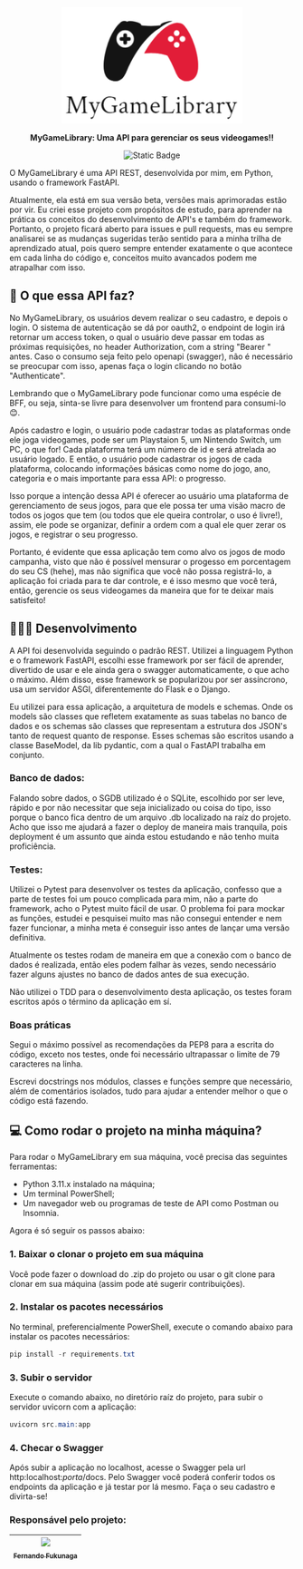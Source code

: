 <div align="center">
  <img src="docs/images/mgl-logo.jpg" alt="" width=320>
  <p><strong>MyGameLibrary: Uma API para gerenciar os seus videogames!!</strong></p>

  ![Static Badge](https://img.shields.io/badge/Status-Vers%C3%A3o%20beta%20dispon%C3%ADvel-green)
</div>

O MyGameLibrary é uma API REST, desenvolvida por mim, em Python, usando o framework FastAPI.

Atualmente, ela está em sua versão beta, versões mais aprimoradas estão por vir. Eu criei esse projeto com propósitos de estudo, para aprender na prática os conceitos do desenvolvimento de API's e também do framework. Portanto, o projeto ficará aberto para issues e pull requests, mas eu sempre analisarei se as mudanças sugeridas terão sentido para a minha trilha de aprendizado atual, pois quero sempre entender exatamente o que acontece em cada linha do código e, conceitos muito avancados podem me atrapalhar com isso.

## 🤔 O que essa API faz?
No MyGameLibrary, os usuários devem realizar o seu cadastro, e depois o login. O sistema de autenticação se dá por oauth2, o endpoint de login irá retornar um access token, o qual o usuário deve passar em todas as próximas requisições, no header Authorization, com a string "Bearer " antes. Caso o consumo seja feito pelo openapi (swagger), não é necessário se preocupar com isso, apenas faça o login clicando no botão "Authenticate".

Lembrando que o MyGameLibrary pode funcionar como uma espécie de BFF, ou seja, sinta-se livre para desenvolver um frontend para consumi-lo 😊.

Após cadastro e login, o usuário pode cadastrar todas as plataformas onde ele joga videogames, pode ser um Playstaion 5, um Nintendo Switch, um PC, o que for! Cada plataforma terá um número de id e será atrelada ao usuário logado. E então, o usuário pode cadastrar os jogos de cada plataforma, colocando informações básicas como nome do jogo, ano, categoria e o mais importante para essa API: o progresso.

Isso porque a intenção dessa API é oferecer ao usuário uma plataforma de gerenciamento de seus jogos, para que ele possa ter uma visão macro de todos os jogos que tem (ou todos que ele queira controlar, o uso é livre!), assim, ele pode se organizar, definir a ordem com a qual ele quer zerar os jogos, e registrar o seu progresso.

Portanto, é evidente que essa aplicação tem como alvo os jogos de modo campanha, visto que não é possível mensurar o progesso em porcentagem do seu CS (hehe), mas não significa que você não possa registrá-lo, a aplicação foi criada para te dar controle, e é isso mesmo que você terá, então, gerencie os seus videogames da maneira que for te deixar mais satisfeito!

## 👨🏻‍💻 Desenvolvimento
A API foi desenvolvida seguindo o padrão REST. Utilizei a linguagem Python e o framework FastAPI, escolhi esse framework por ser fácil de aprender, divertido de usar e ele ainda gera o swagger automaticamente, o que acho o máximo. Além disso, esse framework se popularizou por ser assíncrono, usa um servidor ASGI, diferentemente do Flask e o Django.

Eu utilizei para essa aplicação, a arquitetura de models e schemas. Onde os models são classes que refletem exatamente as suas tabelas no banco de dados e os schemas são classes que representam a estrutura dos JSON's tanto de request quanto de response. Esses schemas são escritos usando a classe BaseModel, da lib pydantic, com a qual o FastAPI trabalha em conjunto.

### Banco de dados:
Falando sobre dados, o SGDB utilizado é o SQLite, escolhido por ser leve, rápido e por não necessitar que seja inicializado ou coisa do tipo, isso porque o banco fica dentro de um arquivo .db localizado na raíz do projeto. Acho que isso me ajudará a fazer o deploy de maneira mais tranquila, pois deployment é um assunto que ainda estou estudando e não tenho muita proficiência.

### Testes:
Utilizei o Pytest para desenvolver os testes da aplicação, confesso que a parte de testes foi um pouco complicada para mim, não a parte do framework, acho o Pytest muito fácil de usar. O problema foi para mockar as funções, estudei e pesquisei muito mas não consegui entender e nem fazer funcionar, a minha meta é conseguir isso antes de lançar uma versão definitiva.

Atualmente os testes rodam de maneira em que a conexão com o banco de dados é realizada, então eles podem falhar às vezes, sendo necessário fazer alguns ajustes no banco de dados antes de sua execução.

Não utilizei o TDD para o desenvolvimento desta aplicação, os testes foram escritos após o término da aplicação em sí.

### Boas práticas
Segui o máximo possível as recomendações da PEP8 para a escrita do código, exceto nos testes, onde foi necessário ultrapassar o limite de 79 caracteres na linha.

Escrevi docstrings nos módulos, classes e funções sempre que necessário, além de comentários isolados, tudo para ajudar a entender melhor o que o código está fazendo.

## 💻 Como rodar o projeto na minha máquina?
Para rodar o MyGameLibrary em sua máquina, você precisa das seguintes ferramentas:
* Python 3.11.x instalado na máquina;
* Um terminal PowerShell;
* Um navegador web ou programas de teste de API como Postman ou Insomnia.

Agora é só seguir os passos abaixo:
### 1. Baixar o clonar o projeto em sua máquina
Você pode fazer o download do .zip do projeto ou usar o git clone para clonar em sua máquina (assim pode até sugerir contribuições).

### 2. Instalar os pacotes necessários
No terminal, preferencialmente PowerShell, execute o comando abaixo para instalar os pacotes necessários:
```powershell
pip install -r requirements.txt
```

### 3. Subir o servidor
Execute o comando abaixo, no diretório raíz do projeto, para subir o servidor uvicorn com a aplicação:
```powershell
uvicorn src.main:app
```

### 4. Checar o Swagger
Após subir a aplicação no localhost, acesse o Swagger pela url http:localhost:*porta*/docs. Pelo Swagger você poderá conferir todos os endpoints da aplicação e já testar por lá mesmo. Faça o seu cadastro e divirta-se!

### Responsável pelo projeto:
| [<img src="https://avatars.githubusercontent.com/u/112123011?s=400&u=22ad423853238139b7091769db66445e54a7e678&v=4" width=115><br><sub>Fernando Fukunaga</sub>](https://github.com/fernando-fukunaga) |
| :---: |
